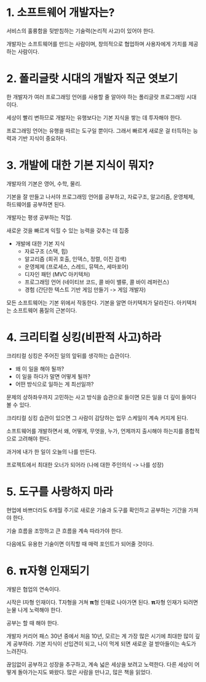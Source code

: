 # 1. 소프트웨어 개발자는?

서비스의 훌륭함을 뒷받침하는 기술력(논리적 사고)이 있어야 한다.

개발자는 소프트웨어를 만드는 사람이며, 창의적으로 협업하며 사용자에게 가치를 제공하는 사람이다.

# 2. 폴리글랏 시대의 개발자 직군 엿보기

한 개발자가 여러 프로그래밍 언어를 사용할 줄 알아야 하는 폴리글랏 프로그래밍 시대이다.

세상이 빨리 변하므로 개발자는 유행보다는 기본 지식을 쌓는 데 투자해야 한다.

프로그래밍 언어는 유행을 따르는 도구일 뿐이다. 그래서 빠르게 새로운 걸 터득하는 능력과 기반 지식이 중요하다.

# 3. 개발에 대한 기본 지식이 뭐지?

개발자의 기본은 영어, 수학, 물리.

기본을 잘 만들고 나서야 프로그래밍 언어를 공부하고, 자료구조, 알고리즘, 운영체제, 하드웨어를 공부하면 된다.

개발자는 평생 공부하는 직업.

새로운 것을 빠르게 익힐 수 있는 능력을 갖추는 데 집중

- 개발에 대한 기본 지식
  - 자료구조 (스택, 힙)
  - 알고리즘 (회귀 호출, 인덱스, 정렬, 이진 검색)
  - 운영체제 (프로세스, 스레드, 뮤텍스, 세마포어)
  - 디자인 패턴 (MVC 아키텍처)
  - 프로그래밍 언어 (네이티브 코드, 콜 바이 밸류, 콜 바이 레퍼런스)
  - 경험 (간단한 텍스트 기반 게임 만들기 -> 게임 개발자)

모든 소프트웨어는 기본 위에서 작동한다. 기본을 알면 아키텍처가 달라진다. 아키텍처는 소프트웨어 품질의 근본이다.

# 4. 크리티컬 싱킹(비판적 사고)하라

크리티컬 싱킹은 주어진 일의 앞뒤를 생각하는 습관이다.

- 왜 이 일을 해야 될까?
- 이 일을 하다가 말면 어떻게 될까?
- 어떤 방식으로 일하는 게 최선일까?

문제의 상하좌우까지 고민하는 사고 방식을 습관으로 들이면 모든 일을 더 깊이 들여다볼 수 있다.

크리티컬 싱킹 습관이 있으면 그 사람이 감당하는 업무 스케일이 계속 커지게 된다.

소프트웨어를 개발하면서 왜, 어떻게, 무엇을, 누가, 언제까지 출시해야 하는지를 종합적으로 고려해야 한다.

과거에 내가 한 일이 오늘의 나를 만든다.

프로젝트에서 최대한 오너가 되어라 (나에 대한 주인의식 -> 나를 성장)

# 5. 도구를 사랑하지 마라

현업에 바쁘더라도 6개월 주기로 새로운 기술과 도구를 확인하고 공부하는 기간을 가져야 한다.

기술 흐름을 조망하고 큰 흐름을 계속 따라가야 한다.

다음에도 유용한 기술이면 이직할 때 매력 포인트가 되어줄 것이다.

# 6. 𝝿자형 인재되기

개발은 협업의 연속이다.

시작은 I자형 인재이다. T자형을 거쳐 𝝿형 인재로 나아가면 된다. 𝝿자형 인재가 되려면 눈물 나게 노력해야 한다.

공부는 할 때 해야 한다.

개발자 커리어 패스 30년 중에서 처음 10년, 모르는 게 가장 많은 시기에 최대한 많이 깊게 공부하라. 기본 지식이 선입견이 되고, 나이 먹게 되면 새로운 걸 받아들이는 속도가 느려진다.

끊임없이 공부하고 성장을 추구하고, 계속 넓은 세상을 보려고 노력한다. 다른 세상이 어떻게 돌아가는지도 봐왔다. 많은 사람을 만나고, 많은 책을 읽었다.

